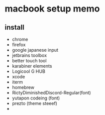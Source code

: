 # macbook setup memo

## install

- chrome
- firefox
- google japanese input
- jetbrains toolbox
- better touch tool
- karabiner elements
- Logicool G HUB
- xcode
- iterm
- homebrew
- RictyDiminishedDiscord-Regular(font)
- yutapon codeing (font)
- prezto (theme steeef)
- 
